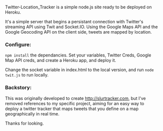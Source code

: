 Twitter-Location_Tracker is a simple node.js site ready to be deployed on Heroku.

It's a simple server that begins a persistant connection with Twitter's streaming API using Twit and Socket.IO. Using the Google Maps API and the Google Geocoding API on the client side, tweets are mapped by location.

### Configure:
`npm install` the dependancies. Set your variables, Twitter Creds, Google Map API creds, and create a Heroku app, and deploy it.

Change the socket variable in index.html to the local version, and run `node twit.js` to run locally.

### Backstory:

This was originally developed to create http://slurtracker.com, but I've removed references to my specific project, aiming for an easy way to deploy a twitter tracker that maps tweets that you define on a map geographically in real time.

Thanks for looking.
